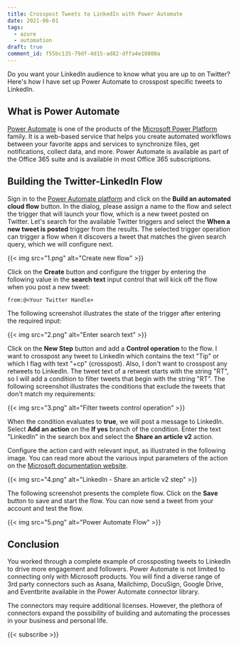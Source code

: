 ```yaml
---
title: Crosspost Tweets to LinkedIn with Power Automate
date: 2021-06-01
tags:
  - azure
  - automation
draft: true
comment_id: f55bc135-79df-4d15-ad82-dffa4e10800a
---
```


Do you want your LinkedIn audience to know what you are up to on Twitter? Here's how I have set up Power Automate to crosspost specific tweets to LinkedIn.

## What is Power Automate

[Power Automate](https://docs.microsoft.com/en-us/power-automate/) is one of the products of the [Microsoft Power Platform](https://powerplatform.microsoft.com/en-us/) family. It is a web-based service that helps you create automated workflows between your favorite apps and services to synchronize files, get notifications, collect data, and more. Power Automate is available as part of the Office 365 suite and is available in most Office 365 subscriptions.

## Building the Twitter-LinkedIn Flow

Sign in to the [Power Automate platform](https://flow.microsoft.com/en-us/) and click on the **Build an automated cloud flow** button. In the dialog, please assign a name to the flow and select the trigger that will launch your flow, which is a new tweet posted on Twitter. Let's search for the available Twitter triggers and select the **When a new tweet is posted** trigger from the results. The selected trigger operation can trigger a flow when it discovers a tweet that matches the given search query, which we will configure next.

{{< img src="1.png" alt="Create new flow" >}}

Click on the **Create** button and configure the trigger by entering the following value in the **search text** input control that will kick off the flow when you post a new tweet:

```plaintext
from:@<Your Twitter Handle>
```

The following screenshot illustrates the state of the trigger after entering the required input:

{{< img src="2.png" alt="Enter search text" >}}

Click on the **New Step** button and add a **Control operation** to the flow. I want to crosspost any tweet to LinkedIn which contains the text "Tip" or which I flag with text "+cp" (crosspost). Also, I don't want to crosspost any retweets to LinkedIn. The tweet text of a retweet starts with the string "RT", so I will add a condition to filter tweets that begin with the string "RT". The following screenshot illustrates the conditions that exclude the tweets that don't match my requirements:

{{< img src="3.png" alt="Filter tweets control operation" >}}

When the condition evaluates to **true**, we will post a message to LinkedIn. Select **Add an action** on the **If yes** branch of the condition. Enter the text "LinkedIn" in the search box and select the **Share an article v2** action.

Configure the action card with relevant input, as illustrated in the following image. You can read more about the various input parameters of the action on the [Microsoft documentation website](https://docs.microsoft.com/en-us/connectors/linkedinv2/#share-an-article-v2).

{{< img src="4.png" alt="LinkedIn - Share an article v2 step" >}}

The following screenshot presents the complete flow. Click on the **Save** button to save and start the flow. You can now send a tweet from your account and test the flow.

{{< img src="5.png" alt="Power Automate Flow" >}}

## Conclusion

You worked through a complete example of crossposting tweets to LinkedIn to drive more engagement and followers. Power Automate is not limited to connecting only with Microsoft products. You will find a diverse range of 3rd party connectors such as Asana, Mailchimp, DocuSign, Google Drive, and Eventbrite available in the Power Automate connector library.

The connectors may require additional licenses. However, the plethora of connectors expand the possibility of building and automating the processes in your business and personal life.

{{< subscribe >}}
